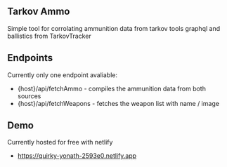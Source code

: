 ## Tarkov Ammo

Simple tool for corrolating ammunition data from tarkov tools graphql and ballistics from TarkovTracker

## Endpoints

Currently only one endpoint avaliable:

- {host}/api/fetchAmmo - compiles the ammunition data from both sources
- {host}/api/fetchWeapons - fetches the weapon list with name / image


## Demo

Currently hosted for free with netlify

- https://quirky-yonath-2593e0.netlify.app
